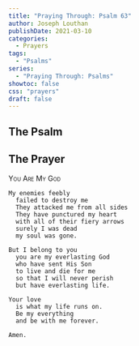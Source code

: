 ```yaml
---
title: "Praying Through: Psalm 63"
author: Joseph Louthan
publishDate: 2021-03-10
categories:
  - Prayers
tags:
  - "Psalms"
series:
  - "Praying Through: Psalms"
showtoc: false
css: "prayers"
draft: false
---
```

## The Psalm

## The Prayer

<div style="font-variant: small-caps;">
You Are My God
</div>

```text
My enemies feebly
  failed to destroy me
  They attacked me from all sides
  They have punctured my heart 
  with all of their fiery arrows
  surely I was dead
  my soul was gone.

But I belong to you
  you are my everlasting God
  who have sent His Son
  to live and die for me
  so that I will never perish
  but have everlasting life.

Your love
  is what my life runs on.
  Be my everything
  and be with me forever.

Amen.
```
